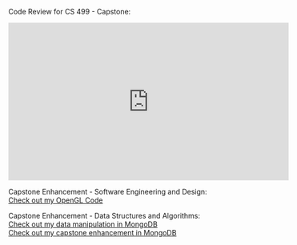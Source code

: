 Code Review for CS 499 - Capstone:
<iframe width="560" height="315" src="https://www.youtube.com/embed/9PJKMqHgjU0" frameborder="0" allow="accelerometer; autoplay; encrypted-media; gyroscope; picture-in-picture" allowfullscreen></iframe>

Capstone Enhancement - Software Engineering and Design:
 <br> <a href="CS 499 - Capstone Enhancement Part 1/FinalProject.cpp">Check out my OpenGL Code</a>

Capstone Enhancement - Data Structures and Algorithms:
 <br> <a href="CS 340 - Final Project.docx">Check out my data manipulation in MongoDB</a>
 <br> <a href="CS 499 - Capstone Enhancement - Data Structure and Algorithms.docx">Check out my capstone enhancement in MongoDB</a>
